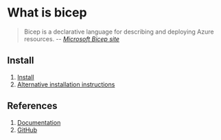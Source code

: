 # What is bicep

> Bicep is a declarative language for describing and deploying Azure resources.
> -- _[Microsoft Bicep site]_

## Install

1. [Install]
1. [Alternative installation instructions]

## References

1. [Documentation]
1. [GitHub]

[Alternative installation instructions]: https://github.com/Azure/bicep/blob/main/docs/installing.md
[Documentation]: https://docs.microsoft.com/en-us/azure/azure-resource-manager/bicep/
[GitHub]: https://github.com/Azure/bicep
[Install]: https://docs.microsoft.com/en-us/azure/azure-resource-manager/bicep/install
[Microsoft Bicep site]: https://docs.microsoft.com/en-us/azure/azure-resource-manager/bicep/

